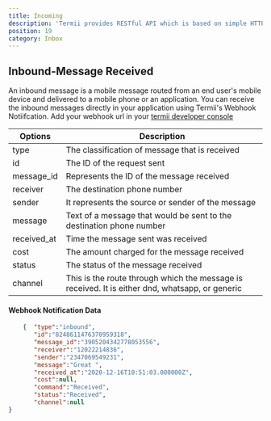 ```yaml
---
title: Incoming
description: 'Termii provides RESTful API which is based on simple HTTP POST/GET requests. Our API lets you create, send, and verify messages, as well as, track your delivery statistics.'
position: 19
category: Inbox
---
```


## Inbound-Message Received
An inbound message is a mobile message routed from an end user's mobile device and delivered to a mobile phone or an application.
You can receive the inbound messages directly in your application using Termii's Webhook Notiifcation.
Add your webhook url in your <a href="https://termii.com/account/webhook/config" target="_blank">termii developer console</a>



Options | Description |
--- | --- |
type | The classification of message that is received  | 
id |   The  ID of the request sent| 
message_id | Represents the ID of the message received  | 
receiver |  The destination phone number  | 
sender | It represents the source or sender of the message | 
message | Text of a message that would be sent to the destination phone number | 
received_at | Time the message sent was received | 
cost | The amount charged for the message received | 
status | The status of the message received | 
channel | This is the route through which the message is received. It is either dnd, whatsapp, or generic | 

####  Webhook Notification Data


```JSON
    {  "type":"inbound",
       "id":"8248611476370959318",
       "message_id":"3905204342778053556",
       "receiver":"12022214836",
       "sender":"2347069549231",
       "message":"Great ",
       "received_at":"2020-12-16T10:51:03.000000Z",
       "cost":null,
       "command":"Received",
       "status":"Received",
       "channel":null
}	        
```



